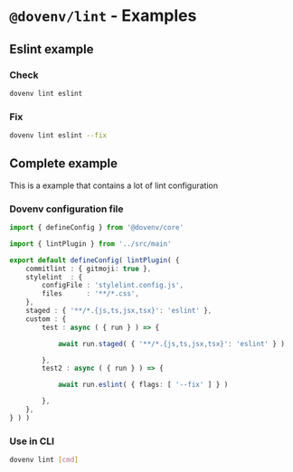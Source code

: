 # `@dovenv/lint` - Examples

## Eslint example

### Check

```bash
dovenv lint eslint
```

### Fix

```bash
dovenv lint eslint --fix
```



## Complete example

This is a example that contains a lot of lint configuration

### Dovenv configuration file

```ts
import { defineConfig } from '@dovenv/core'

import { lintPlugin } from '../src/main'

export default defineConfig( lintPlugin( {
	commitlint : { gitmoji: true },
	stylelint  : {
		configFile : 'stylelint.config.js',
		files      : '**/*.css',
	},
	staged : { '**/*.{js,ts,jsx,tsx}': 'eslint' },
	custom : {
		test : async ( { run } ) => {

			await run.staged( { '**/*.{js,ts,jsx,tsx}': 'eslint' } )

		},
		test2 : async ( { run } ) => {

			await run.eslint( { flags: [ '--fix' ] } )

		},
	},
} ) )

```

### Use in CLI

```bash
dovenv lint [cmd]
```




